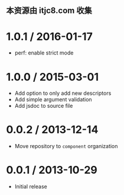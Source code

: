 ## 本资源由 itjc8.com 收集
1.0.1 / 2016-01-17
==================

  * perf: enable strict mode

1.0.0 / 2015-03-01
==================

  * Add option to only add new descriptors
  * Add simple argument validation
  * Add jsdoc to source file

0.0.2 / 2013-12-14
==================

  * Move repository to `component` organization

0.0.1 / 2013-10-29
==================

  * Initial release
